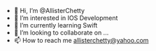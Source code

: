 - 👋 Hi, I’m @AllisterChetty
- 👀 I’m interested in IOS Development
- 🌱 I’m currently learning Swift
- 💞️ I’m looking to collaborate on ...
- 📫 How to reach me allisterchetty@yahoo.com

<!---
AllisterChetty/AllisterChetty is a ✨ special ✨ repository because its `README.md` (this file) appears on your GitHub profile.
You can click the Preview link to take a look at your changes.
--->
